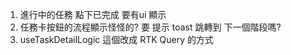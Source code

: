 1. 進行中的任務 點下已完成 要有ui 顯示 
2. 任務卡按鈕的流程顯示怪怪的? 要 提示 toast 跳轉到 下一個階段嗎?  
3. useTaskDetailLogic 這個改成 RTK Query 的方式